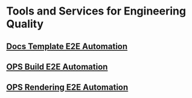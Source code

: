 # Tools and Services for Engineering Quality

## [Docs Template E2E Automation](../docs-ui-template-e2e/Index.md)
## [OPS Build E2E Automation](../ops-build-e2e/ops-build-e2e-testcases.md)
## [OPS Rendering E2E Automation](../ops-rendering-e2e/ops-rendering-e2e.md)